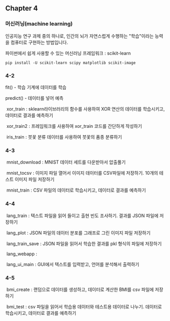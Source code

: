## Chapter 4

### 머신러닝(machine learning)

인공지능 연구 과제 중의 하나로, 인간의 뇌가 자연스럽게 수행하는 "학습"이라는 능력을 컴퓨터로 구현하는 방법입니다.



파이썬에서 쉽게 사용할 수 있는 머신러닝 프레임워크 : scikit-learn

```
pip install -U scikit-learn scipy matplotlib scikit-image
```



### 4-2

fit() - 학습 기계에 데이터를 학습

predict() - 데이터를 넣어 예측

​	xor_train : sklearn라이브러리의 함수를 사용하여 XOR 연산의 데이터를 학습시키고, 데이터로 결과를 예측하기

​	xor_train2 : 프레임워크를 사용하여 xor_train 코드를 간단하게 작성하기

​	iris_train : 붓꽃 분류 데이터를 사용하여 붓꽃의 품종 분류하기



### 4-3

​	mnist_download : MNIST 데이터 세트를 다운받아서 압출풀기

​	mnist_tocsv : 이미지 파일 열어서 이미지 데이터를 CSV파일에 저장하기. 10개의 테스트 이미지 파일 저장하기

​	mnist_train : CSV 파일의 데이터로 학습시키고, 데이터로 결과를 예측하기



### 4-4

​	lang_train : 텍스트 파일을 읽어 들이고 출현 빈도 조사하기. 결과를 JSON 파일에 저장하기

​	lang_plot : JSON 파일의 데이터 분포를 그래프로 그린 이미지 파일 저장하기

​	lang_train_save : JSON 파일을 읽어서 학습한 결과를 pkl 형식의 파일에 저장하기

​	lang_webapp : 

​	lang_ui_main : GUI에서 텍스트를 입력받고, 언어를 분석해서 출력하기



### 4-5

​	bmi_create : 랜덤으로 데이터를 생성하고, 데이터로 계산한 BMI를 csv 파일에 저장하기

​	bmi_test : csv 파일을 읽어서 학습용 데이터와 테스트용 데이터로 나누기. 데이터로 학습시키고, 데이터로 결과를 예측하기